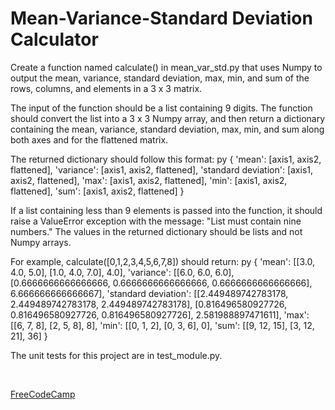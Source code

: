 # Mean-Variance-Standard Deviation Calculator

Create a function named calculate() in mean_var_std.py that uses Numpy to output the mean, variance, standard deviation, max, min, and sum of the rows, columns, and elements in a 3 x 3 matrix. 

The input of the function should be a list containing 9 digits. The function should convert the list into a 3 x 3 Numpy array, and then return a dictionary containing the mean, variance, standard deviation, max, min, and sum along both axes and for the flattened matrix. 

The returned dictionary should follow this format:
py
{
  'mean': [axis1, axis2, flattened],
  'variance': [axis1, axis2, flattened],
  'standard deviation': [axis1, axis2, flattened],
  'max': [axis1, axis2, flattened],
  'min': [axis1, axis2, flattened],
  'sum': [axis1, axis2, flattened]
}


If a list containing less than 9 elements is passed into the function, it should raise a ValueError exception with the message: "List must contain nine numbers." The values in the returned dictionary should be lists and not Numpy arrays.

For example, calculate([0,1,2,3,4,5,6,7,8]) should return:
py
{
  'mean': [[3.0, 4.0, 5.0], [1.0, 4.0, 7.0], 4.0], 
  'variance': [[6.0, 6.0, 6.0], [0.6666666666666666, 0.6666666666666666, 0.6666666666666666], 6.666666666666667], 
  'standard deviation': [[2.449489742783178, 2.449489742783178, 2.449489742783178], [0.816496580927726, 0.816496580927726, 0.816496580927726], 2.581988897471611],
  'max': [[6, 7, 8], [2, 5, 8], 8],
  'min': [[0, 1, 2], [0, 3, 6], 0],
  'sum': [[9, 12, 15], [3, 12, 21], 36]
}


The unit tests for this project are in test_module.py.

<br>

[FreeCodeCamp](https://www.freecodecamp.org/learn/data-analysis-with-python/data-analysis-with-python-projects/mean-variance-standard-deviation-calculator)
